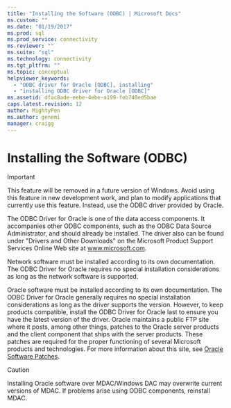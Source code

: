 ```yaml
---
title: "Installing the Software (ODBC) | Microsoft Docs"
ms.custom: ""
ms.date: "01/19/2017"
ms.prod: sql
ms.prod_service: connectivity
ms.reviewer: ""
ms.suite: "sql"
ms.technology: connectivity
ms.tgt_pltfrm: ""
ms.topic: conceptual
helpviewer_keywords: 
  - "ODBC driver for Oracle [ODBC], installing"
  - "installing ODBC driver for Oracle [ODBC]"
ms.assetid: dfac8ade-eebe-4ebe-a199-feb740ed5bae
caps.latest.revision: 12
author: MightyPen
ms.author: genemi
manager: craigg
---
```

# Installing the Software (ODBC)
> [!IMPORTANT]  
>  This feature will be removed in a future version of Windows. Avoid using this feature in new development work, and plan to modify applications that currently use this feature. Instead, use the ODBC driver provided by Oracle.  
  
 The ODBC Driver for Oracle is one of the data access components. It accompanies other ODBC components, such as the ODBC Data Source Administrator, and should already be installed. The driver also can be found under "Drivers and Other Downloads" on the Microsoft Product Support Services Online Web site at www.microsoft.com.  
  
 Network software must be installed according to its own documentation. The ODBC Driver for Oracle requires no special installation considerations as long as the network software is supported.  
  
 Oracle software must be installed according to its own documentation. The ODBC Driver for Oracle generally requires no special installation considerations as long as the driver supports the version. However, to keep products compatible, install the ODBC Driver for Oracle last to ensure you have the latest version of the driver. Oracle maintains a public FTP site where it posts, among other things, patches to the Oracle server products and the client component that ships with the server products. These patches are required for the proper functioning of several Microsoft products and technologies. For more information about this site, see [Oracle Software Patches](../../odbc/microsoft/oracle-software-patches.md).  
  
> [!CAUTION]  
>  Installing Oracle software over MDAC/Windows DAC may overwrite current versions of MDAC. If problems arise using ODBC components, reinstall MDAC.
